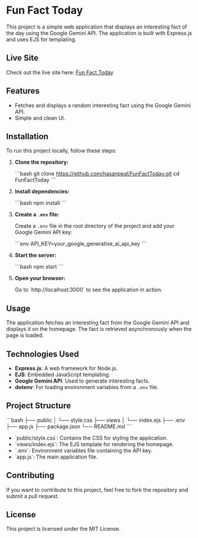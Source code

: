 
# Fun Fact Today

This project is a simple web application that displays an interesting fact of the day using the Google Gemini API. The application is built with Express.js and uses EJS for templating.

## Live Site

Check out the live site here: [Fun Fact Today](https://fun-fact-today.onrender.com/)

## Features

- Fetches and displays a random interesting fact using the Google Gemini API.
- Simple and clean UI.

## Installation

To run this project locally, follow these steps:

1. **Clone the repository:**

    \`\`\`bash
    git clone https://github.com/hasanpeal/FunFactToday.git
    cd FunFactToday
    \`\`\`

2. **Install dependencies:**

    \`\`\`bash
    npm install
    \`\`\`

3. **Create a `.env` file:**

    Create a `.env` file in the root directory of the project and add your Google Gemini API key:

    \`\`\`env
    API_KEY=your_google_generative_ai_api_key
    \`\`\`

4. **Start the server:**

    \`\`\`bash
    npm start
    \`\`\`

5. **Open your browser:**

    Go to \`http://localhost:3000\` to see the application in action.

## Usage

The application fetches an interesting fact from the Google Gemini API and displays it on the homepage. The fact is retrieved asynchronously when the page is loaded.

## Technologies Used

- **Express.js**: A web framework for Node.js.
- **EJS**: Embedded JavaScript templating.
- **Google Gemini API**: Used to generate interesting facts.
- **dotenv**: For loading environment variables from a `.env` file.

## Project Structure

\`\`\`bash
├── public
│   └── style.css
├── views
│   └── index.ejs
├── .env
├── app.js
├── package.json
└── README.md
\`\`\`

- \`public/style.css\`: Contains the CSS for styling the application.
- \`views/index.ejs\`: The EJS template for rendering the homepage.
- \`.env\`: Environment variables file containing the API key.
- \`app.js\`: The main application file.

## Contributing

If you want to contribute to this project, feel free to fork the repository and submit a pull request.

## License

This project is licensed under the MIT License.
